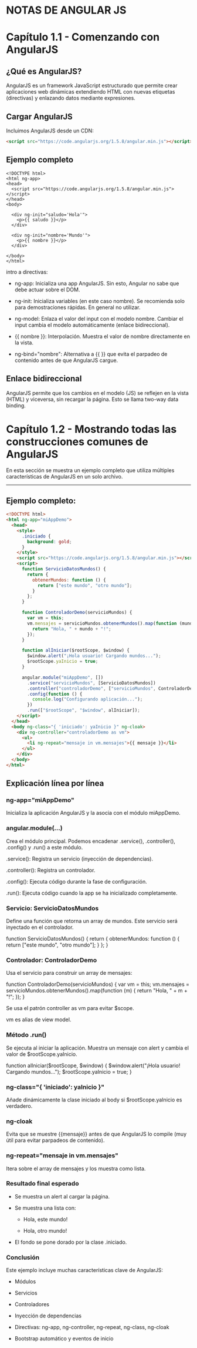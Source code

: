 # **NOTAS DE ANGULAR JS**

# Capítulo 1.1 - Comenzando con AngularJS

## ¿Qué es AngularJS?

AngularJS es un framework JavaScript estructurado que permite crear aplicaciones web dinámicas extendiendo HTML con nuevas etiquetas (directivas) y enlazando datos mediante expresiones.

## Cargar AngularJS

Incluimos AngularJS desde un CDN:

```html
<script src="https://code.angularjs.org/1.5.8/angular.min.js"></script>
```

## Ejemplo completo
```
<!DOCTYPE html>
<html ng-app>
<head>
  <script src="https://code.angularjs.org/1.5.8/angular.min.js"></script>
</head>
<body>

  <div ng-init="saludo='Hola'">
    <p>{{ saludo }}</p>
  </div>

  <div ng-init="nombre='Mundo'">
    <p>{{ nombre }}</p>
  </div>

</body>
</html>
```

intro a directivas:
- ng-app: Inicializa una app AngularJS. Sin esto, Angular no sabe que debe actuar sobre el DOM.

- ng-init: Inicializa variables (en este caso nombre). Se recomienda solo para demostraciones rápidas. En general no utilizar.

- ng-model: Enlaza el valor del input con el modelo nombre. Cambiar el input cambia el modelo automáticamente (enlace bidireccional).

- {{ nombre }}: Interpolación. Muestra el valor de nombre directamente en la vista.

- ng-bind="nombre": Alternativa a {{ }} que evita el parpadeo de contenido antes de que AngularJS cargue.

## Enlace bidireccional

AngularJS permite que los cambios en el modelo (JS) se reflejen en la vista (HTML) y viceversa, sin recargar la página. Esto se llama two-way data binding.

# Capítulo 1.2 - Mostrando todas las construcciones comunes de AngularJS

En esta sección se muestra un ejemplo completo que utiliza múltiples características de AngularJS en un solo archivo.

---

## Ejemplo completo:

```html
<!DOCTYPE html>
<html ng-app="miAppDemo">
  <head>
    <style>
      .iniciado {
        background: gold;
      }
    </style>
    <script src="https://code.angularjs.org/1.5.8/angular.min.js"></script>
    <script>
      function ServicioDatosMundos() {
        return {
          obtenerMundos: function () {
            return ["este mundo", "otro mundo"];
          }
        };
      }

      function ControladorDemo(servicioMundos) {
        var vm = this;
        vm.mensajes = servicioMundos.obtenerMundos().map(function (mundo) {
          return "Hola, " + mundo + "!";
        });
      }

      function alIniciar($rootScope, $window) {
        $window.alert("¡Hola usuario! Cargando mundos...");
        $rootScope.yaInicio = true;
      }

      angular.module("miAppDemo", [])
        .service("servicioMundos", [ServicioDatosMundos])
        .controller("controladorDemo", ["servicioMundos", ControladorDemo])
        .config(function () {
          console.log("Configurando aplicación...");
        })
        .run(["$rootScope", "$window", alIniciar]);
    </script>
  </head>
  <body ng-class="{ 'iniciado': yaInicio }" ng-cloak>
    <div ng-controller="controladorDemo as vm">
      <ul>
        <li ng-repeat="mensaje in vm.mensajes">{{ mensaje }}</li>
      </ul>
    </div>
  </body>
</html>
```

## Explicación línea por línea

### ng-app="miAppDemo"

Inicializa la aplicación AngularJS y la asocia con el módulo miAppDemo.

### angular.module(...)

Crea el módulo principal. Podemos encadenar .service(), .controller(), .config() y .run() a este módulo.

.service(): Registra un servicio (inyección de dependencias).

.controller(): Registra un controlador.

.config(): Ejecuta código durante la fase de configuración.

.run(): Ejecuta código cuando la app se ha inicializado completamente.

### Servicio: ServicioDatosMundos

Define una función que retorna un array de mundos. Este servicio será inyectado en el controlador.

function ServicioDatosMundos() {
  return {
    obtenerMundos: function () {
      return ["este mundo", "otro mundo"];
    }
  };
}

### Controlador: ControladorDemo

Usa el servicio para construir un array de mensajes:

function ControladorDemo(servicioMundos) {
  var vm = this;
  vm.mensajes = servicioMundos.obtenerMundos().map(function (m) {
    return "Hola, " + m + "!";
  });
}


Se usa el patrón controller as vm para evitar $scope.

vm es alias de view model.

### Método .run()

Se ejecuta al iniciar la aplicación. Muestra un mensaje con alert y cambia el valor de $rootScope.yaInicio.

function alIniciar($rootScope, $window) {
  $window.alert("¡Hola usuario! Cargando mundos...");
  $rootScope.yaInicio = true;
}

### ng-class="{ 'iniciado': yaInicio }"

Añade dinámicamente la clase iniciado al body si $rootScope.yaInicio es verdadero.

### ng-cloak

Evita que se muestre {{mensaje}} antes de que AngularJS lo compile (muy útil para evitar parpadeos de contenido).

### ng-repeat="mensaje in vm.mensajes"

Itera sobre el array de mensajes y los muestra como lista.

### Resultado final esperado

- Se muestra un alert al cargar la página.

- Se muestra una lista con:

	- Hola, este mundo!

	- Hola, otro mundo!

- El fondo se pone dorado por la clase .iniciado.

### Conclusión

Este ejemplo incluye muchas características clave de AngularJS:

* Módulos

* Servicios

* Controladores

* Inyección de dependencias

* Directivas: ng-app, ng-controller, ng-repeat, ng-class, ng-cloak

* Bootstrap automático y eventos de inicio